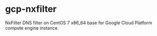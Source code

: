 # gcp-nxfilter
NxFilter DNS filter on CentOS 7 x86_64 base for Google Cloud Platform compute engine instance.
